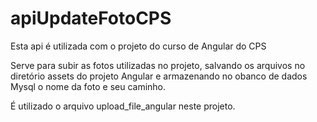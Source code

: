 # apiUpdateFotoCPS

Esta api é utilizada com o projeto do curso de Angular do CPS

Serve para subir as fotos utilizadas no projeto, salvando os arquivos no diretório assets do projeto Angular
e armazenando no obanco de dados Mysql o nome da foto e seu caminho.

É utilizado o arquivo upload_file_angular neste projeto.
